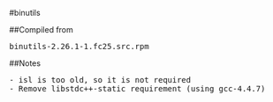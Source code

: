 #binutils

##Compiled from
<pre>binutils-2.26.1-1.fc25.src.rpm</pre>

##Notes
<pre>
- isl is too old, so it is not required
- Remove libstdc++-static requirement (using gcc-4.4.7)
</pre>
